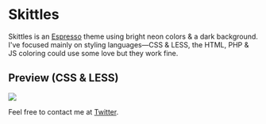 # Skittles

Skittles is an [Espresso][esp] theme using bright neon colors & a dark background. I've focused mainly on styling languages—CSS & LESS, the HTML, PHP & JS coloring could use some love but they work fine.
## Preview (CSS & LESS)

<img src="http://cl.ly/3A2a2k3J1U1O19031839/less.png" />

Feel free to contact me at [Twitter][twitter].

[esp]: http://macrabbit.com/espresso/
[twitter]: http://twitter.com/tehtrav

